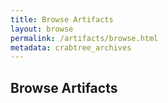 ```yaml
---
title: Browse Artifacts
layout: browse
permalink: /artifacts/browse.html
metadata: crabtree_archives
---
```


## Browse Artifacts
